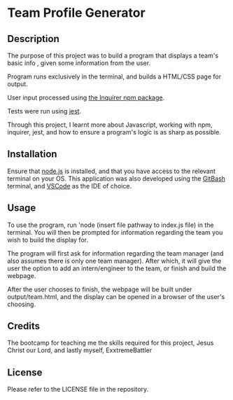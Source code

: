 # Team Profile Generator

## Description

The purpose of this project was to build a program that displays a team's basic info , given some information from the user.

Program runs exclusively in the terminal, and builds a HTML/CSS page for output.

User input processed using [the Inquirer npm package](https://www.npmjs.com/package/inquirer).

Tests were run using [jest](https://jestjs.io/docs/getting-started).

Through this project, I learnt more about Javascript, working with npm, inquirer, jest, and how to ensure a program's logic is as sharp as possible.

## Installation

Ensure that [node.js](https://nodejs.org/en/) is installed, and that you have access to the relevant terminal on your OS. 
This application was also developed using the [GitBash](https://gitforwindows.org/) terminal, and [VSCode](https://code.visualstudio.com/) as the IDE of choice.

## Usage

To use the program, run 'node (insert file pathway to index.js file) in the terminal. You will then be prompted for information regarding the team you wish to build the display for.

The program will first ask for information regarding the team manager (and also assumes there is only one team manager). After which, it will give the user the option to add an intern/engineer to the team, or finish and build the webpage.

After the user chooses to finish, the webpage will be built under output/team.html, and the display can be opened in a browser of the user's choosing.


## Credits

The bootcamp for teaching me the skills required for this project, Jesus Christ our Lord, and lastly myself, ExxtremeBattler 

## License

Please refer to the LICENSE file in the repository.


